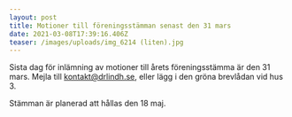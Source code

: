 ```yaml
---
layout: post
title: Motioner till föreningsstämman senast den 31 mars
date: 2021-03-08T17:39:16.406Z
teaser: /images/uploads/img_6214 (liten).jpg
---
```

Sista dag för inlämning av motioner till årets föreningsstämma är den 31 mars. Mejla till [kontakt@drlindh.se]("mailto:drlindh@gmail.com"), eller lägg i den gröna brevlådan vid hus 3.

Stämman är planerad att hållas den 18 maj. 
